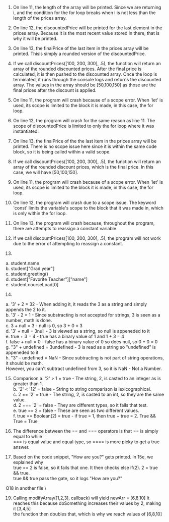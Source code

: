 1. On line 11, the length of the array will be printed. Since we are returning i, and the condition for the for loop breaks when i is not 
less than the length of the prices array.

2. On line 12, the discountedPrice will be printed for the last element in the prices array.
Because it is the most recent value stored in there, that is why it will be printed.

3. On line 13, the finalPrice of the last item in the prices array will be printed. Thisis simply 
a rounded version of the discountedPrice.

4. If we call discountPrices([100, 200, 300], .5), the function will return an array of the rounded
discounted prices. After the final price is calculated, it is then pushed to the discounted array.
Once the loop is terminated, it runs through the console logs and returns the discounted array. 
The values in the array should be [50,100,150] as those are the final prices after the 
discount is applied.

5. On line 11, the program will crash because of a scope error. When 'let' is used, its scope is 
limited to the block it is made, in this case, the for loop.

6. On line 12, the program will crash for the same reason as line 11. The scope of 
discountedPrice is limited to only the for loop where it was instantiated.

7. On line 13, the finalPrice of the the last item in the prices array will be printed. There is
no scope issue here since it is within the same code block, so it is being called within a valid scope.

8. If we call discountPrices([100, 200, 300], .5), the function will return an array of the rounded 
discount prices, which is the final price. In this case, we will have [50,100,150].

9. On line 11, the program will crash because of a scope error. When 'let' is used, its scope is 
limited to the block it is made, in this case, the for loop.

10. On line 12, the program will crash due to a scope issue. The keyword 'const' limits
the variable's scope to the block that it was made in, which is only within the for loop.

11. On line 13, the program will crash because, throughout the program, there are attempts to
reassign a constant variable. 

12. If we call discountPrices([100, 200, 300], .5), the program will not work due to the error of 
attempting to reassign a constant.

13. 
a. student.name \
b. student["Grad year"] \
c. student.greeting() \
d. student["Favorite Teacher"]["name"] \
e. student.courseLoad[0]

14.
a. '3’ + 2 = 32 - When adding it, it reads the 3 as a string and simply appends the 2 to it. \
b. '3’ - 2 = 1 - Since substracting is not accepted for strings, 3 is seen as a number, math is done. \
c.  3 + null = 3 -  null is 0, so 3 + 0 = 3 \
d. '3' + null = 3null - 3 is viewed as a string, so null is appeneded to it \
e. true + 3 = 4 - true has a binary value of 1 and 1 + 3 = 4 \
f. false + null = 0 - false has a binary value of 0 so does null, so 0 + 0 = 0 \
g. "3" + undefined = 3undefined -  3 is read as a string so "undefined" is appeneded to it \
h. "3" - undefined = NaN - Since subtracting is not part of string operations, it should be math. \
However, you can't subtract undefined from 3, so it is NaN - Not a Number. 

15. Comparison
a. '2' > 1 = true - The string, 2, is casted to an integer as is greater than 1. \
b. '2' < '12' = false - String to string comparison is lexicographical. \
c. 2 == '2' = true - The string, 2, is casted to an int, so they are the same value. \
d. 2 === '2' = false - They are different types, so it fails that test. \
e. true == 2 = false - These are seen as two different values. \
f. true == Boolean(2) = true - if true = 1, then true + true = 2. True && True = True 

16. The difference between the == and === operators is that == is simply equal to while \
 === is equal value and equal type, so ==== is more picky to get a true answer. 

17. Based on the code snippet, "How are you?" gets printed. In 15e, we explained why \
 true == 2 is false, so it fails that one. It then checks else if(2). 2 = true && true. \
 true && true pass the gate, so it logs "How are you?"
 
 Q18 in another file \
 
 19. Calling modifyArray([1,2,3], callback) will yield newArr = [6,8,10]
 It reaches this because doSomething increases their values by 2, making it [3,4,5] \
 the function then doubles that, which is why we reach values of [6,8,10]
